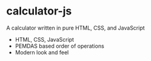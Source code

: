 # calculator-js
A calculator written in pure HTML, CSS, and JavaScript

* HTML, CSS, JavaScript
* PEMDAS based order of operations
* Modern look and feel
